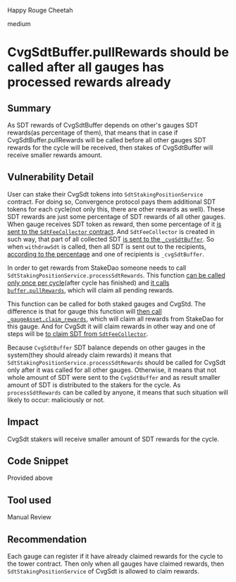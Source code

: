 Happy Rouge Cheetah

medium

# CvgSdtBuffer.pullRewards should be called after all gauges has processed rewards already

## Summary
As SDT rewards of CvgSdtBuffer depends on other's gauges SDT rewards(as percentage of them), that means that in case if CvgSdtBuffer.pullRewards will be called before all other gauges SDT rewards for the cycle will be received, then stakes of CvgSdtBuffer will receive smaller rewards amount.
## Vulnerability Detail
User can stake their CvgSdt tokens into `SdtStakingPositionService` contract. For doing so, Convergence protocol pays them additional SDT tokens for each cycle(not only this, there are other rewards as well). These SDT rewards are just some percentage of SDT rewards of all other gauges. When gauge receives SDT token as reward, then some percentage of it [is sent to the `SdtFeeCollector` contract](https://github.com/sherlock-audit/2023-11-convergence/blob/main/sherlock-cvg/contracts/Rewards/StakeDAO/SdtBuffer.sol#L115-L122). And `SdtFeeCollector` is created in such way, that part of all collected SDT [is sent to the `_cvgSdtBuffer`](https://github.com/sherlock-audit/2023-11-convergence/blob/main/sherlock-cvg/contracts/Rewards/StakeDAO/SdtFeeCollector.sol#L60). So when `withdrawSdt` is called, then all SDT is sent out to the recipients, [according to the percentage](https://github.com/sherlock-audit/2023-11-convergence/blob/main/sherlock-cvg/contracts/Rewards/StakeDAO/SdtFeeCollector.sol#L111) and one of recipients is `_cvgSdtBuffer`.

In order to get rewards from StakeDao someone needs to call `SdtStakingPositionService.processSdtRewards`. This function [can be called only once per cycle](https://github.com/sherlock-audit/2023-11-convergence/blob/main/sherlock-cvg/contracts/Staking/StakeDAO/SdtStakingPositionService.sol#L556)(after cycle has finished) and [it calls `buffer.pullRewards`](https://github.com/sherlock-audit/2023-11-convergence/blob/main/sherlock-cvg/contracts/Staking/StakeDAO/SdtStakingPositionService.sol#L559), which will claim all pending rewards.

This function can be called for both staked gauges and CvgStd. The difference is that for gauge this function will [then call `_gaugeAsset.claim_rewards`](https://github.com/sherlock-audit/2023-11-convergence/blob/main/sherlock-cvg/contracts/Rewards/StakeDAO/SdtBuffer.sol#L87), which will claim all rewards from StakeDao for this gauge. And for CvgSdt it will claim rewards in other way and one of steps will be [to claim SDT from `SdtFeeCollector`](https://github.com/sherlock-audit/2023-11-convergence/blob/main/sherlock-cvg/contracts/Rewards/StakeDAO/CvgSdtBuffer.sol#L89).

Because `CvgSdtBuffer` SDT balance depends on other gauges in the system(they should already claim rewards) it means that `SdtStakingPositionService.processSdtRewards` should be called for CvgSdt only after it was called for all other gauges. Otherwise, it means that not whole amount of SDT were sent to the `CvgSdtBuffer` and as result smaller amount of SDT is distributed to the stakers for the cycle. As `processSdtRewards` can be called by anyone, it means that such situation will likely to occur: maliciously or not.
## Impact
CvgSdt stakers will receive smaller amount of SDT rewards for the cycle.
## Code Snippet
Provided above
## Tool used

Manual Review

## Recommendation
Each gauge can register if it have already claimed rewards for the cycle to the tower contract. Then only when all gauges have claimed rewards, then `SdtStakingPositionService` of CvgSdt is allowed to claim rewards.